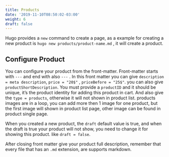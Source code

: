 ```yaml
---
title: Products
date: '2019-11-10T08:50:02-03:00'
weight: 6
draft: false
---
```

Hugo provides a `new` command to create a page, as a example for creating a new product is `hugo new products/product-name.md` , it will create a product.

Configure Product
-----------------

You can configure your product from the front-matter. Front-matter starts with `---` and end with also `---` . In this front matter you can give `description = meta description`, `price = "20$"` , `priceBefore = "25$"`. you can also give `productShortDescription`. You must provide a `productID` and it should be unique, it’s the product identity for adding this product in cart. And also give the `type = products`, otherwise it will not shown in product list. products images are in a loop, you can add more then 1 image for one product, but the first image will shown in product list page, other image can be found in product single page.

When you created a new product, the `draft` default value is true, and when the draft is true your product will not show, you need to change it for showing this product. like `draft = false`.

After closing front matter give your product full description, remember that every file that has an `.md` extension, are supports markdown.